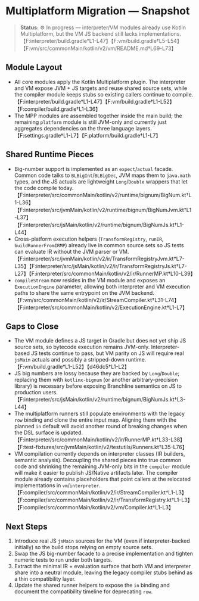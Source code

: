 # Multiplatform Migration — Snapshot

> **Status:** ⚙️ In progress — interpreter/VM modules already use Kotlin Multiplatform, but the VM JS backend still lacks implementations.【F:interpreter/build.gradle†L1-L47】【F:vm/build.gradle†L5-L54】【F:vm/src/commonMain/kotlin/v2/vm/README.md†L69-L73】

## Module Layout
- All core modules apply the Kotlin Multiplatform plugin. The interpreter and VM expose JVM + JS targets and reuse shared source sets, while the compiler module keeps stubs so existing callers continue to compile.【F:interpreter/build.gradle†L1-L47】【F:vm/build.gradle†L1-L52】【F:compiler/build.gradle†L1-L36】
- The MPP modules are assembled together inside the main build; the remaining `platform` module is still JVM-only and currently just aggregates dependencies on the three language layers.【F:settings.gradle†L1-L7】【F:platform/build.gradle†L1-L7】

## Shared Runtime Pieces
- Big-number support is implemented as an `expect`/`actual` facade. Common code talks to `BLBigInt`/`BLBigDec`, JVM maps them to `java.math` types, and the JS actuals are lightweight `Long`/`Double` wrappers that let the code compile today.【F:interpreter/src/commonMain/kotlin/v2/runtime/bignum/BigNum.kt†L1-L36】【F:interpreter/src/jvmMain/kotlin/v2/runtime/bignum/BigNumJvm.kt†L1-L37】【F:interpreter/src/jsMain/kotlin/v2/runtime/bignum/BigNumJs.kt†L1-L44】
- Cross-platform execution helpers (`TransformRegistry`, `runIR`, `buildRunnerFromIRMP`) already live in common source sets so JS tests can evaluate IR without the JVM parser or VM.【F:interpreter/src/jvmMain/kotlin/v2/ir/TransformRegistryJvm.kt†L7-L35】【F:interpreter/src/jsMain/kotlin/v2/ir/TransformRegistryJs.kt†L7-L27】【F:interpreter/src/commonMain/kotlin/v2/ir/RunnerMP.kt†L10-L39】
- `compileStream` now resides in the VM module and exposes an `ExecutionEngine` parameter, allowing both interpreter and VM execution paths to share the same entrypoint on the JVM backend.【F:vm/src/commonMain/kotlin/v2/ir/StreamCompiler.kt†L31-L74】【F:interpreter/src/commonMain/kotlin/v2/ExecutionEngine.kt†L1-L7】

## Gaps to Close
- The VM module defines a JS target in Gradle but does not yet ship JS source sets, so bytecode execution remains JVM-only. Interpreter-based JS tests continue to pass, but VM parity on JS will require real `jsMain` actuals and possibly a stripped-down runtime.【F:vm/build.gradle†L1-L52】【d46dc5†L1-L2】
- JS big numbers are lossy because they are backed by `Long`/`Double`; replacing them with `kotlinx-bignum` (or another arbitrary-precision library) is necessary before exposing Branchline semantics on JS to production users.【F:interpreter/src/jsMain/kotlin/v2/runtime/bignum/BigNumJs.kt†L3-L44】
- The multiplatform runners still populate environments with the legacy `row` binding and clone the entire input map. Aligning them with the planned `in` default will avoid another round of breaking changes when the DSL surface is updated.【F:interpreter/src/commonMain/kotlin/v2/ir/RunnerMP.kt†L33-L38】【F:test-fixtures/src/jvmMain/kotlin/v2/testutils/Runners.kt†L35-L76】
- VM compilation currently depends on interpreter classes (IR builders, semantic analysis). Decoupling the shared pieces into true common code and shrinking the remaining JVM-only bits in the `compiler` module will make it easier to publish JS/Native artifacts later. The compiler module already contains placeholders that point callers at the relocated implementations in `vm`/`interpreter`.【F:compiler/src/commonMain/kotlin/v2/ir/StreamCompiler.kt†L1-L3】【F:compiler/src/commonMain/kotlin/v2/ir/TransformRegistry.kt†L1-L3】【F:compiler/src/commonMain/kotlin/v2/vm/Compiler.kt†L1-L3】

## Next Steps
1. Introduce real JS `jsMain` sources for the VM (even if interpreter-backed initially) so the build stops relying on empty source sets.
2. Swap the JS big-number facade to a precise implementation and tighten numeric tests to run under both targets.
3. Extract the minimal IR + evaluation surface that both VM and interpreter share into a neutral module, leaving the legacy compiler stubs behind as a thin compatibility layer.
4. Update the shared runner helpers to expose the `in` binding and document the compatibility timeline for deprecating `row`.

